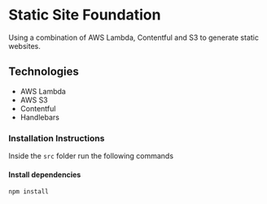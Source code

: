 # Static Site Foundation

Using a combination of AWS Lambda, Contentful and S3 to generate static websites.

## Technologies

* AWS Lambda
* AWS S3
* Contentful
* Handlebars

### Installation Instructions

Inside the ```src``` folder run the following commands

#### Install dependencies

```
npm install
```
